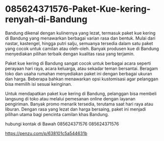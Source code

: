 # 085624371576-Paket-Kue-kering-renyah-di-Bandung
Bandung dikenal dengan kulinernya yang lezat, termasuk paket kue kering di Bandung yang menawarkan berbagai varian rasa dan bentuk. Mulai dari nastar, kastengel, hingga putri salju, semuanya tersedia dalam satu paket yang cocok untuk camilan atau oleh-oleh. Banyak produsen kue di Bandung menyediakan pilihan terbaik dengan kualitas rasa yang terjamin.

Paket kue kering di Bandung sangat cocok untuk berbagai acara seperti perayaan hari raya, acara keluarga, atau sekadar teman bersantai. Beragam toko dan usaha rumahan menyediakan paket ini dengan berbagai ukuran dan harga. Beberapa bahkan menawarkan opsi kustomisasi agar pelanggan bisa memilih isi sesuai keinginan.

Untuk mendapatkan paket kue kering di Bandung, pelanggan bisa membeli langsung di toko atau melalui pemesanan online dengan layanan pengiriman. Banyak promo menarik tersedia, terutama saat hari raya atau liburan. Dengan rasa yang lezat dan harga bersaing, paket ini menjadi pilihan utama bagi pencinta camilan khas Bandung.

hubungi kontak di Bawah
085624371576
085624371576

 https://penzu.com/p/638101c5a544631b
